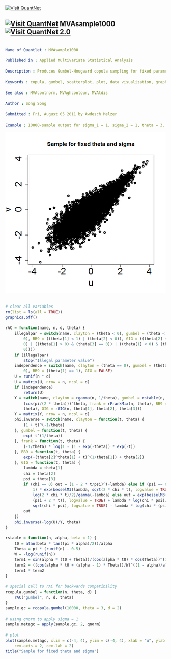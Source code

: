 
[<img src="https://github.com/QuantLet/Styleguide-and-Validation-procedure/blob/master/pictures/banner.png" alt="Visit QuantNet">](http://quantlet.de/index.php?p=info)

## [<img src="https://github.com/QuantLet/Styleguide-and-Validation-procedure/blob/master/pictures/qloqo.png" alt="Visit QuantNet">](http://quantlet.de/) **MVAsample1000** [<img src="https://github.com/QuantLet/Styleguide-and-Validation-procedure/blob/master/pictures/QN2.png" width="60" alt="Visit QuantNet 2.0">](http://quantlet.de/d3/ia)

```yaml

Name of Quantlet : MVAsample1000

Published in : Applied Multivariate Statistical Analysis

Description : Produces Gumbel-Hougaard copula sampling for fixed parameters sigma and theta.

Keywords : copula, gumbel, scatterplot, plot, data visualization, graphical representation

See also : MVAcontnorm, MVAghcontour, MVAtdis

Author : Song Song

Submitted : Fri, August 05 2011 by Awdesch Melzer

Example : 10000-sample output for sigma_1 = 1, sigma_2 = 1, theta = 3.

```

![Picture1](MVAsample1000_1.png)


```r

# clear all variables
rm(list = ls(all = TRUE))
graphics.off()

rAC = function(name, n, d, theta) {
    illegalpar = switch(name, clayton = (theta < 0), gumbel = (theta < 1), frank = (theta < 
        0), BB9 = ((theta[1] < 1) | (theta[2] < 0)), GIG = ((theta[2] < 0) | (theta[3] < 
        0) | ((theta[1] > 0) & (theta[3] == 0)) | ((theta[1] < 0) & (theta[2] == 
        0))))
    if (illegalpar) 
        stop("Illegal parameter value")
    independence = switch(name, clayton = (theta == 0), gumbel = (theta == 1), frank = (theta == 
        0), BB9 = (theta[1] == 1), GIG = FALSE)
    U = runif(n * d)
    U = matrix(U, nrow = n, ncol = d)
    if (independence) 
        return(U)
    Y = switch(name, clayton = rgamma(n, 1/theta), gumbel = rstable(n, 1/theta) * 
        (cos(pi/(2 * theta)))^theta, frank = rFrankMix(n, theta), BB9 = rBB9Mix(n, 
        theta), GIG = rGIG(n, theta[1], theta[2], theta[3]))
    Y = matrix(Y, nrow = n, ncol = d)
    phi.inverse = switch(name, clayton = function(t, theta) {
        (1 + t)^(-1/theta)
    }, gumbel = function(t, theta) {
        exp(-t^(1/theta))
    }, frank = function(t, theta) {
        (-1/theta) * log(1 - (1 - exp(-theta)) * exp(-t))
    }, BB9 = function(t, theta) {
        exp(-(theta[2]^theta[1] + t)^(1/theta[1]) + theta[2])
    }, GIG = function(t, theta) {
        lambda = theta[1]
        chi = theta[2]
        psi = theta[3]
        if (chi == 0) out = (1 + 2 * t/psi)^(-lambda) else if (psi == 0) out = 2^(lambda + 
            1) * exp(besselM3(lambda, sqrt(2 * chi * t), logvalue = TRUE) - lambda * 
            log(2 * chi * t)/2)/gamma(-lambda) else out = exp(besselM3(lambda, sqrt(chi * 
            (psi + 2 * t)), logvalue = TRUE) + lambda * log(chi * psi)/2 - besselM3(lambda, 
            sqrt(chi * psi), logvalue = TRUE) - lambda * log(chi * (psi + 2 * t))/2)
        out
    })
    phi.inverse(-log(U)/Y, theta)
}

rstable = function(n, alpha, beta = 1) {
    t0 = atan(beta * tan((pi * alpha)/2))/alpha
    Theta = pi * (runif(n) - 0.5)
    W = -log(runif(n))
    term1 = sin(alpha * (t0 + Theta))/(cos(alpha * t0) * cos(Theta))^(1/alpha)
    term2 = ((cos(alpha * t0 + (alpha - 1) * Theta))/W)^((1 - alpha)/alpha)
    term1 * term2
}

# special call to rAC for backwards compatibility
rcopula.gumbel = function(n, theta, d) {
    rAC("gumbel", n, d, theta)
}
sample.gc = rcopula.gumbel(10000, theta = 3, d = 2)

# using qnorm to apply sigma = 1
sample.metagc = apply(sample.gc, 2, qnorm)

# plot
plot(sample.metagc, xlim = c(-4, 4), ylim = c(-4, 4), xlab = "u", ylab = "v", lwd = 3, 
    cex.axis = 2, cex.lab = 2)
title("Sample for fixed theta and sigma")

```
